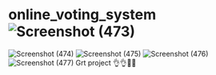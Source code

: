 # online_voting_system![Screenshot (473)](https://user-images.githubusercontent.com/81023968/142580149-172181d6-c337-45ff-8c61-6194be8b6f68.png)
![Screenshot (474)](https://user-images.githubusercontent.com/81023968/142580173-e4cc919a-13c4-4f46-8b5e-4790042eed49.png)
![Screenshot (475)](https://user-images.githubusercontent.com/81023968/142580208-b430aa82-de1d-47cb-8e90-12a5f4461bc6.png)
![Screenshot (476)](https://user-images.githubusercontent.com/81023968/142580225-64cda2b1-93a9-4eaf-b287-de6c50cd066b.png)
![Screenshot (477)](https://user-images.githubusercontent.com/81023968/142580231-b538acee-41fc-4073-8325-ebb4f06ae845.png)
Grt project 👌👌🌱🌱
